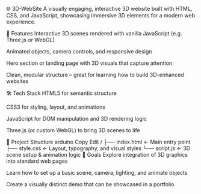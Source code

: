 🌐 3D-WebSite
A visually engaging, interactive 3D website built with HTML, CSS, and JavaScript, showcasing immersive 3D elements for a modern web experience.

🚀 Features
Interactive 3D scenes rendered with vanilla JavaScript (e.g. Three.js or WebGL)

Animated objects, camera controls, and responsive design

Hero section or landing page with 3D visuals that capture attention

Clean, modular structure – great for learning how to build 3D-enhanced websites

🛠 Tech Stack
HTML5 for semantic structure

CSS3 for styling, layout, and animations

JavaScript for DOM manipulation and 3D rendering logic

Three.js (or custom WebGL) to bring 3D scenes to life

📁 Project Structure
arduino
Copy
Edit
/
├── index.html           ← Main entry point
├── style.css            ← Layout, typography, and visual styles
└── script.js            ← 3D scene setup & animation logic
🎯 Goals
Explore integration of 3D graphics into standard web pages

Learn how to set up a basic scene, camera, lighting, and animate objects

Create a visually distinct demo that can be showcased in a portfolio

